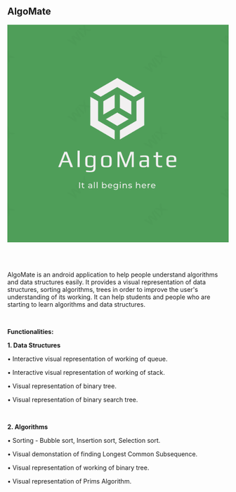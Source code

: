 ## AlgoMate

<p align = "center">
<img src ="https://github.com/tarunh9/AlgoMate/blob/master/images/logo3.PNG">
</p>
<br>
<br>

<p>AlgoMate is an android application to help people understand algorithms and data structures easily.
It provides a visual representation of data structures, sorting algorithms, trees in order to improve the user's understanding of its working. 
It can help students and people who are starting to learn algorithms and data structures.
</p>

<br>
<p><b>Functionalities: </b></p>
<p><b> 1. Data Structures </b></p>
<p>• Interactive visual representation of working of queue.</p>
<p>• Interactive visual representation of working of stack.</p>
<p>• Visual representation of binary tree.</p>
<p>• Visual representation of binary search tree.</p>
<br>
<p><b> 2. Algorithms </b></p>
<p>• Sorting - Bubble sort, Insertion sort, Selection sort.</p>
<p>• Visual demonstation of finding Longest Common Subsequence.</p>
<p>• Visual representation of working of binary tree.</p>
<p>• Visual representation of Prims Algorithm.</p>





